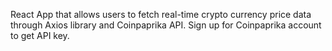 React App that allows users to fetch real-time crypto currency price data through Axios library and Coinpaprika API.
Sign up for Coinpaprika account to get API key.
